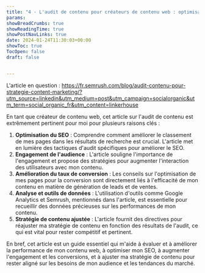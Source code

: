 ```yaml
---
title: "4 - L'audit de contenu pour créateurs de contenu web : optimisation SEO, engagement et conversion"
params:
showBreadCrumbs: true
showReadingTime: true
showPostNavLinks: true
date: 2024-01-24T11:30:03+00:00
showToc: true
TocOpen: false
draft: false


---
```

L'article en question : https://fr.semrush.com/blog/audit-contenu-pour-strategie-content-marketing/?utm_source=linkedin&utm_medium=post&utm_campaign=socialorganic&utm_term=social_organic_fr&utm_content=linkerhouse

En tant que créateur de contenu web, cet article sur l'audit de contenu est extrêmement pertinent pour moi pour plusieurs raisons clés :

1. **Optimisation du SEO** : Comprendre comment améliorer le classement de mes pages dans les résultats de recherche est crucial. L'article met en lumière des tactiques d'audit spécifiques pour améliorer le SEO.
2. **Engagement de l'audience** : L'article souligne l'importance de l'engagement et propose des stratégies pour augmenter l'interaction des utilisateurs avec mon contenu.
3. **Amélioration du taux de conversion** : Les conseils sur l'optimisation de mes pages pour la conversion sont directement liés à l'efficacité de mon contenu en matière de génération de leads et de ventes.
4. **Analyse et outils de données** : L'utilisation d'outils comme Google Analytics et Semrush, mentionnés dans l'article, est essentielle pour recueillir des données précieuses sur les performances de mon contenu.
5. **Stratégie de contenu ajustée** : L'article fournit des directives pour réajuster ma stratégie de contenu en fonction des résultats de l'audit, ce qui est vital pour rester compétitif et pertinent.

En bref, cet article est un guide essentiel qui m'aide à évaluer et à améliorer la performance de mon contenu web, à optimiser mon SEO, à augmenter l'engagement et les conversions, et à ajuster ma stratégie de contenu pour rester aligné sur les besoins de mon audience et les tendances du marché.